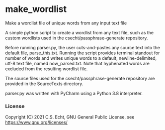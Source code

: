 # make_wordlist
Make a wordlist file of unique words from any input text file

A simple python script to create a wordlist from any text file, such as the custom wordlists used in the csecht/passphrase-generate repository.

Before running parser.py, the user cuts-and-pastes any source text into the default file, parse_this.txt.
Running the script provides terminal standout for number of words and writes unique words to a default, newline-delimited, utf-8 text file, named now_parsed.txt. Note that hyphenated words are excluded from the resulting wordlist file.

The source files used for the csecht/passphrase-generate repository are provided in the SourceTexts directory.

parser.py was written with PyCharm using a Python 3.8 interpreter.

### License
Copyright (C) 2021 C.S. Echt, GNU General Public License, see https://www.gnu.org/licenses/

